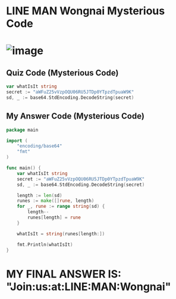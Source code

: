 # LINE MAN Wongnai Mysterious Code

# ![image](https://user-images.githubusercontent.com/108649272/178962304-75130546-d912-41fe-95e2-44a1623f7c83.png)

## Quiz Code (Mysterious Code)
```go
var whatIsIt string
secret := "aWFuZ25vVzpOQU06RU5JTDp0YTpzdTpuaW9K"
sd, _ := base64.StdEncoding.DecodeString(secret)
```

## My Answer Code (Mysterious Code)
```go
package main

import (
	"encoding/base64"
	"fmt"
)

func main() {
	var whatIsIt string
	secret := "aWFuZ25vVzpOQU06RU5JTDp0YTpzdTpuaW9K"
	sd, _ := base64.StdEncoding.DecodeString(secret)

	length := len(sd)
	runes := make([]rune, length)
	for _, rune := range string(sd) {
		length--
		runes[length] = rune
	}

	whatIsIt = string(runes[length:])

	fmt.Println(whatIsIt)
}
```

# <b>MY FINAL ANSWER IS: "Join&#58;us&#58;at&#58;LINE:MAN&#58;Wongnai"</b>